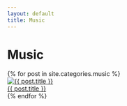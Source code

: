 ```yaml
---
layout: default
title: Music
---
```

# Music
  <div class="post-grid">
    {% for post in site.categories.music %}
      <div class="post-box">
        <a href="{{ post.url }}">
          <img src="{{ post.thumbnail }}" alt="{{ post.title }}">
          <div class="post-title">{{ post.title }}</div>
        </a>
      </div>
    {% endfor %}
  </div>

